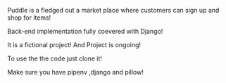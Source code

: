 Puddle is a fledged out a market place where customers can sign up and shop for items!

Back-end implementation fully coevered with Django!

It is a fictional project! And Project is ongoing!

To use the the code just clone it!

Make sure you have pipenv ,django and pillow!
